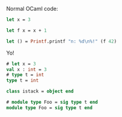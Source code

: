 Normal OCaml code:

```ocaml
let x = 3

let f x = x + 1

let () = Printf.printf "n: %d\n%!" (f 42)
```

Yo!

```ocaml
# let x = 3
val x : int = 3
# type t = int
type t = int
```

```ocaml
class istack = object end
```

```ocaml
# module type Foo = sig type t end
module type Foo = sig type t end
```
